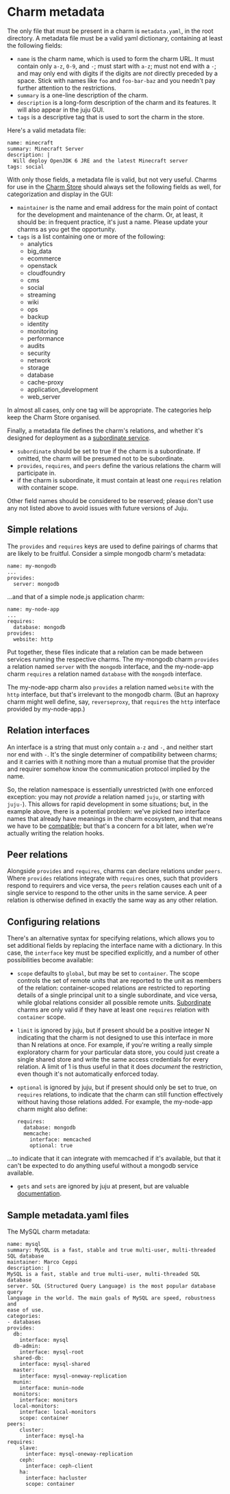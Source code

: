 # Charm metadata

The only file that must be present in a charm is `metadata.yaml`, in the root
directory. A metadata file must be a valid yaml dictionary, containing at least
the following fields:

  - `name` is the charm name, which is used to form the charm URL. It must
  contain only `a-z`, `0-9`, and `-`; must start with `a-z`; must not end
  with a `-`; and may only end with digits if the digits are _not_ directly
  preceded by a space. Stick with names like `foo` and `foo-bar-baz` and you
  needn't pay further attention to the restrictions.
  - `summary` is a one-line description of the charm.
  - `description` is a long-form description of the charm and its features.
  It will also appear in the juju GUI.
  - `tags` is a descriptive tag that is used to sort the charm in the store.

Here's a valid metadata file:

    name: minecraft
    summary: Minecraft Server
    description: |
      Will deploy OpenJDK 6 JRE and the latest Minecraft server
    tags: social

With only those fields, a metadata file is valid, but not very useful. Charms
for use in the [Charm Store](https://jujucharms.com/) should always set the
following fields as well, for categorization and display in the GUI:

  - `maintainer` is the name and email address for the main point of contact
  for the development and maintenance of the charm. Or, at least, it should be:
  in frequent practice, it's just a name. Please update your charms as you get
  the opportunity.
  - `tags` is a list containing one or more of the following:
     - analytics
     - big_data
     - ecommerce
     - openstack
     - cloudfoundry
     - cms
     - social
     - streaming
     - wiki
     - ops
     - backup
     - identity
     - monitoring
     - performance
     - audits
     - security
     - network
     - storage
     - database
     - cache-proxy
     - application_development
     - web_server

In almost all cases, only one tag will be appropriate. The categories help
keep the Charm Store organised.

Finally, a metadata file defines the charm's relations, and whether it's
designed for deployment as a
[subordinate service](./authors-subordinate-services.html).

  - `subordinate` should be set to true if the charm is a subordinate. If omitted, the charm will be presumed not to be subordinate.
  - `provides`, `requires`, and `peers` define the various relations the charm will participate in.
  - if the charm is subordinate, it must contain at least one `requires` relation with container scope.

Other field names should be considered to be reserved; please don't use any not
listed above to avoid issues with future versions of Juju.

## Simple relations

The `provides` and `requires` keys are used to define pairings of charms that
are likely to be fruitful. Consider a simple mongodb charm's metadata:

    name: my-mongodb
    ...
    provides:
      server: mongodb

...and that of a simple node.js application charm:

    name: my-node-app
    ...
    requires:
      database: mongodb
    provides:
      website: http

Put together, these files indicate that a relation can be made between services
running the respective charms. The my-mongodb charm `provides` a relation named
`server` with the `mongodb` interface, and the my-node-app charm `requires` a
relation named `database` with the `mongodb` interface.

The my-node-app charm also `provides` a relation named `website` with the `http`
interface, but that's irrelevant to the mongodb charm. (But an haproxy charm
might well define, say, `reverseproxy`, that `requires` the `http` interface
provided by my-node-app.)

## Relation interfaces

An interface is a string that must only contain `a-z` and `-`, and neither start
nor end with `-`. It's the single determiner of compatibility between charms;
and it carries with it nothing more than a mutual promise that the provider and
requirer somehow know the communication protocol implied by the name.

So, the relation namespace is essentially unrestricted (with one enforced
exception: you may not _provide_ a relation named `juju`, or starting with
`juju-`). This allows for rapid development in some situations; but, in the
example above, there is a potential problem: we've picked _two_ interface names
that already have meanings in the charm ecosystem, and that means we have to be
[compatible](./authors-charm-interfaces.html); but that's a concern for a bit
later, when we're actually writing the relation hooks.

## Peer relations

Alongside `provides` and `requires`, charms can declare relations under `peers`.
Where `provides` relations integrate with `requires` ones, such that providers
respond to requirers and vice versa, the `peers` relation causes each unit of a
single service to respond to the other units in the same service. A peer
relation is otherwise defined in exactly the same way as any other relation.

## Configuring relations

There's an alternative syntax for specifying relations, which allows you to set
additional fields by replacing the interface name with a dictionary. In this
case, the `interface` key must be specified explicitly, and a number of other
possibilities become available:

  - `scope` defaults to `global`, but may be set to `container`. The scope
  controls the set of remote units that are reported to the unit as members of
  the relation: container-scoped relations are restricted to reporting details
  of a single principal unit to a single subordinate, and vice versa, while
  global relations consider all possible remote units.
  [Subordinate](authors-charm-subordinates.html) charms are only valid if they
  have at least one `requires` relation with `container` scope.

  - `limit` is ignored by juju, but if present should be a positive integer N
  indicating that the charm is not designed to use this interface in more than N relations at once.
  For example, if you're writing a really simple exploratory charm for your
  particular data store, you could just create a single shared store and write
  the same access credentials for every relation. A limit of 1 is thus useful
  in that it does _document_ the restriction, even though it's not automatically
  enforced today.

  - `optional` is ignored by juju, but if present should only be set to true,
  on `requires` relations, to indicate that the charm can still function
  effectively without having those relations added. For example, the my-node-app
  charm might also define:

        requires:
          database: mongodb
          memcache:
            interface: memcached
            optional: true

  ...to indicate that it can integrate with memcached if it's available, but that
  it can't be expected to do anything useful without a mongodb service available.

  - `gets` and `sets` are ignored by juju at present, but are valuable
  [documentation](./authors-charm-interfaces.html).

## Sample metadata.yaml files

The MySQL charm metadata:

    name: mysql
    summary: MySQL is a fast, stable and true multi-user, multi-threaded SQL database
    maintainer: Marco Ceppi
    description: |
    MySQL is a fast, stable and true multi-user, multi-threaded SQL database
    server. SQL (Structured Query Language) is the most popular database query
    language in the world. The main goals of MySQL are speed, robustness and
    ease of use.
    categories:
    - databases
    provides:
      db:
        interface: mysql
      db-admin:
        interface: mysql-root
      shared-db:
        interface: mysql-shared
      master:
        interface: mysql-oneway-replication
      munin:
        interface: munin-node
      monitors:
        interface: monitors
      local-monitors:
        interface: local-monitors
        scope: container
    peers:
        cluster:
          interface: mysql-ha
    requires:
        slave:
          interface: mysql-oneway-replication
        ceph:
          interface: ceph-client
        ha:
          interface: hacluster
          scope: container
